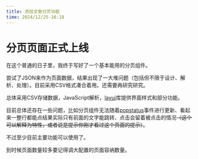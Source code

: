 ```yaml
---
title: 添加文章分页功能
time: 2024/12/25-16:18
---
```


# 分页页面正式上线

在这个普通的日子里，我终于写好了一个基本能用的分页组件。

尝试了JSON来作为页面数据，结果出现了一大堆问题（包括但不限于设计、解析、处理）。目前采用CSV格式凑合着用。还需要再研究研究。

总体采用CSV存储数据，JavaScript解析，[layui](https://layui.dev/)库提供界面样式和部分功能。

目前总体还存在一些问题，比如分页组件无法随着[popstatus](https://developer.mozilla.org/docs/Web/API/Window/popstate_event)事件进行更新、看起来一整行都能点结果实际只有前面的文字能跳转、点击会留着被点击的情况~~（这个可以解释为特性，或者说是提示你刚才看过这个页面的提示）~~。

不过至少目前主要功能可以使用了。

到时候页面数量较多要记得调大配置的页面容纳数量。

